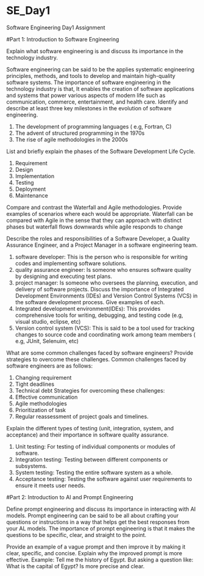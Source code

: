 # SE_Day1
Software Engineering Day1 Assignment

#Part 1: Introduction to Software Engineering

Explain what software engineering is and discuss its importance in the technology industry.

Software engineering can be said to be the applies systematic engineering principles, methods, and tools to develop and maintain high-quality software systems.
The importance of software engineering in the technology industry is that, It enables the creation of software applications and systems that power various aspects of modern life such as communication, commerce, entertainment, and health care.
Identify and describe at least three key milestones in the evolution of software engineering.
1. The development of programming languages ( e.g, Fortran, C)
2. The advent of structured programming in the 1970s
3. The rise of agile methodologies in the 2000s

List and briefly explain the phases of the Software Development Life Cycle.
1. Requirement
2. Design
3. Implementation
4. Testing
5. Deployment
6. Maintenance

Compare and contrast the Waterfall and Agile methodologies. Provide examples of scenarios where each would be appropriate.
Waterfall can be compared with Agile in the sense that they can approach with distinct phases but waterfall flows downwards while agile responds to change

Describe the roles and responsibilities of a Software Developer, a Quality Assurance Engineer, and a Project Manager in a software engineering team.
1.  software developer: This is the person who is responsible for writing codes and implementing software solutions.
2. quality assurance engineer: Is someone who ensures software quality by designing and executing test plans.
3. project manager: Is someone who oversees the planning, execution, and delivery of software projects.
Discuss the importance of Integrated Development Environments (IDEs) and Version Control Systems (VCS) in the software development process. Give examples of each.
1. Integrated development environment(IDEs): This provides comprehensive tools for writing, debugging, and testing code (e.g, visual studio, eclipse, etc)
2. Version control system (VCS): This is said to be a tool used for tracking changes to source code and coordinating work among team members ( e.g, JUnit, Selenuim, etc)

What are some common challenges faced by software engineers? Provide strategies to overcome these challenges.
Common challenges faced by software engineers are as follows:
1. Changing requirement
2. Tight deadlines
3. Technical debt
Strategies for overcoming these challenges:
1. Effective communication
2. Agile methodologies
3. Prioritization of task
4. Regular reassessment of project goals and timelines.
 
Explain the different types of testing (unit, integration, system, and acceptance) and their importance in software quality assurance.
1. Unit testing: For testing of individual components or modules of software.
2. Integration testing: Testing between different components or subsystems.
3. System testing: Testing the entire software system as a whole.
4. Acceptance testing: Testing the software against user requirements to ensure it meets user needs.


#Part 2: Introduction to AI and Prompt Engineering


Define prompt engineering and discuss its importance in interacting with AI models.
Prompt engineering can be said to be all about crafting your questions or instructions in a way that helps get the best responses from your AL models.
The importance of prompt engineering is that it makes the questions to be specific, clear, and straight to the point. 

Provide an example of a vague prompt and then improve it by making it clear, specific, and concise. Explain why the improved prompt is more effective.
Example: Tell me the history of Egypt.
But asking a question like: What is the capital of Egypt? Is more precise and clear.
